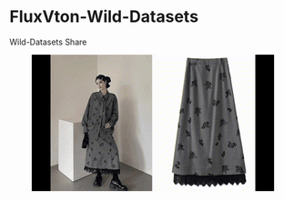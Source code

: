# FluxVton-Wild-Datasets
Wild-Datasets Share

<div style="text-align: center;">
    <img src="images/WildDatasetsPrev.gif" alt="示例图片"/>
</div>



